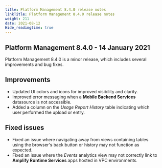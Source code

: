 ```yaml
---
title: Platform Management 8.4.0 release notes
linkTitle: Platform Management 8.4.0 release notes
weight: 211
date: 2021-08-12
Hide_readingtime: true
---
```


## Platform Management 8.4.0 - 14 January 2021

Platform Management 8.4.0 is a minor release, which includes several improvements and bug fixes.

## Improvements

* Updated UI colors and icons for improved visibility and clarity.
* Improved error messaging when a **Mobile Backend Services** datasource is not accessible.
* Added a column on the _Usage_ _Report History_ table indicating which user performed the upload or entry.

## Fixed issues

* Fixed an issue where navigating away from views containing tables using the browser's back button or history may not function as expected.
* Fixed an issue where the _Events_ analytics view may not correctly link to **Amplify Runtime Services** apps hosted in VPC environments.
